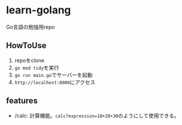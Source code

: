 # learn-golang
Go言語の勉強用repo

## HowToUse

1. repoをclone
2. `go mod tidy`を実行
3. `go run main.go`でサーバーを起動
4. `http://localhost:8000`にアクセス

## features

- /calc: 計算機能。`calc?expression=10+20+30`のようにして使用できる。